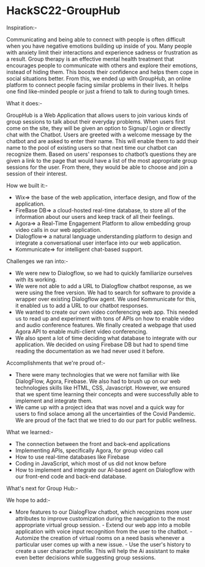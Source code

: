# HackSC22-GroupHub

Inspiration:- 

Communicating and being able to connect with people is often difficult when you have negative emotions building up inside of you. Many people with anxiety limit their interactions and experience sadness or frustration as a result. Group therapy is an effective mental health treatment that encourages people to communicate with others and explore their emotions, instead of hiding them. This boosts their confidence and helps them cope in social situations better.
From this, we ended up with GroupHub, an online platform to connect people facing similar problems in their lives. It helps one find like-minded people or just a friend to talk to during tough times.   

What it does:- 

GroupHub is a Web Application that allows users to join various kinds of group sessions to talk about their everyday problems. When users first come on the site, they will be given an option to Signup/ Login or directly chat with the Chatbot. Users are greeted with a welcome message by the chatbot and are asked to enter their name. This will enable them to add their name to the pool of existing users so that next time our chatbot can recognize them. Based on users' responses to chatbot’s questions they are given a link to the page that would have a list of the most appropriate group sessions for the user. From there, they would be able to choose and join a session of their interest. 

How we built it:- 

  - Wix=> the base of the web application, interface design, and flow of the application.
  - FireBase DB=> a cloud-hosted real-time database, to store all of the information about our users and keep track of all their feelings.
  - Agora=>  a Real-Time Engagement Platform to allow embedding group video calls in our web application.  
  - Dialogflow=> a natural language understanding platform to design and integrate a conversational user interface into our web application. 
  - Kommunicate=> for intelligent chat-based support.

Challenges we ran into:- 
  - We were new to Dialogflow, so we had to quickly familiarize ourselves with its working.
  - We were not able to add a URL to Dialogflow chatbot response, as we were using the free version. We had to search for software to provide a wrapper over existing Dialogflow agent. We used Kommunicate for this, it enabled us to add a URL to our chatbot responses. 
  - We wanted to create our own video conferencing web app. This needed us to read up  and experiment with tons of APIs on how to enable video and audio conference features. We finally created a webpage that used Agora API to enable multi-client video conferencing. 
  - We also spent a lot of time deciding what database to integrate with our application. We decided on using Firebase DB but had to spend time reading the documentation as we had never used it before. 

Accomplishments that we're proud of:- 
  - There were many technologies that we were not familiar with like DialogFlow, Agora, Firebase. We also had to brush up on our web technologies skills like HTML, CSS, Javascript. However, we ensured that we spent time learning their concepts and were successfully able to implement and integrate them. 
  - We came up with a project idea that was novel and a quick way for users to find solace among all the uncertainties of the Covid Pandemic. We are proud of the fact that we tried to do our part for public wellness. 

What we learned:-
- The connection between the front and back-end applications
- Implementing APIs, specifically Agora, for group video call 
- How to use real-time databases like Firebase
- Coding in JavaScript, which most of us did not know before
- How to implement and integrate our AI-based agent on Dialogflow with our front-end code and back-end database.

What's next for Group Hub:-

  We hope to add:-
  
   - More features to our DialogFlow chatbot, which recognizes more user attributes to improve customization during the navigation to the most appropriate virtual group session. 
    - Extend our web app into a mobile application with voice input recognition from the user to the chatbot. 
    - Automize the creation of virtual rooms on a need basis whenever a particular user comes up with a new issue. 
    - Use the user's history to create a user character profile. This will help the Ai assistant to make even better decisions while suggesting group sessions. 


